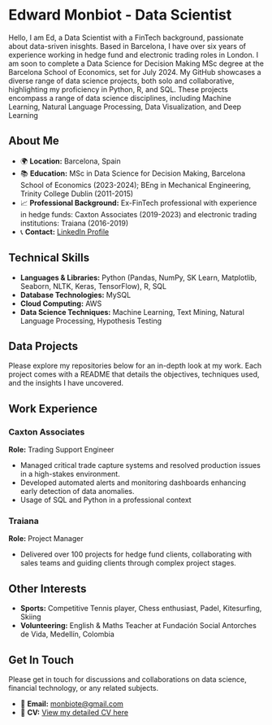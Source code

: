 # Edward Monbiot - Data Scientist

Hello, I am Ed, a Data Scientist with a FinTech background, passionate about data-sriven inisghts. Based in Barcelona, I have over six years of experience working in hedge fund and electronic trading roles in London. I am soon to complete a Data Science for Decision Making MSc degree at the Barcelona School of Economics, set for July 2024. My GitHub showcases a diverse range of data science projects, both solo and collaborative, highlighting my proficiency in Python, R, and SQL. These projects encompass a range of data science disciplines, including Machine Learning, Natural Language Processing, Data Visualization, and Deep Learning
## About Me

- 🌍 **Location:** Barcelona, Spain
- 📚 **Education:** MSc in Data Science for Decision Making, Barcelona School of Economics (2023-2024); BEng in Mechanical Engineering, Trinity College Dublin (2011-2015)
- 📈 **Professional Background:** Ex-FinTech professional with experience in hedge funds: Caxton Associates (2019-2023) and electronic trading institutions: Traiana (2016-2019) 
- 📞 **Contact:** [LinkedIn Profile](https://www.linkedin.com/in/edward-monbiot-609047a6/)

## Technical Skills

- **Languages & Libraries:** Python (Pandas, NumPy, SK Learn, Matplotlib, Seaborn, NLTK, Keras, TensorFlow), R, SQL
- **Database Technologies:** MySQL
- **Cloud Computing:** AWS
- **Data Science Techniques:** Machine Learning, Text Mining, Natural Language Processing, Hypothesis Testing

## Data Projects

Please explore my repositories below for an in-depth look at my work. Each project comes with a README that details the objectives, techniques used, and the insights I have uncovered.

## Work Experience

### Caxton Associates
**Role:** Trading Support Engineer
- Managed critical trade capture systems and resolved production issues in a high-stakes environment.
- Developed automated alerts and monitoring dashboards enhancing  early detection of data anomalies.
- Usage of SQL and Python in a professional context

### Traiana
**Role:** Project Manager
- Delivered over 100 projects for hedge fund clients, collaborating with sales teams and guiding clients through complex project stages.

## Other Interests

- **Sports:** Competitive Tennis player, Chess enthusiast, Padel, Kitesurfing, Skiing
- **Volunteering:** English & Maths Teacher at Fundación Social Antorches de Vida, Medellín, Colombia

## Get In Touch

Please get in touch for discussions and collaborations on data science, financial technology, or any related subjects.

- 📧 **Email:** monbiote@gmail.com
- 📄 **CV:** [View my detailed CV here](https://github.com/monbiote/edward_monbiot_cv/blob/main/Edward_Monbiot_Data_Science_CV.pdf)

